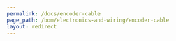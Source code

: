 ```yaml
---
permalink: /docs/encoder-cable
page_path: /bom/electronics-and-wiring/encoder-cable
layout: redirect
---
```


